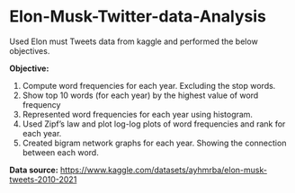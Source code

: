# Elon-Musk-Twitter-data-Analysis

Used Elon must Tweets data from kaggle and performed the below objectives.


**Objective:**

1. Compute word frequencies for each year. Excluding the stop words.
2. Show top 10 words (for each year) by the highest value of word frequency
3. Represented word frequencies for each year using histogram.
4. Used Zipf’s law and plot log-log plots of word frequencies and rank for each year.
5. Created bigram network graphs for each year. Showing the connection between each word.


**Data source:**
https://www.kaggle.com/datasets/ayhmrba/elon-musk-tweets-2010-2021
